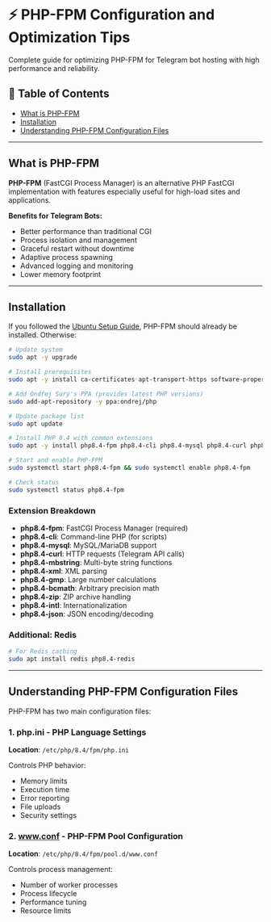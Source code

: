 # ⚡ PHP-FPM Configuration and Optimization Tips

Complete guide for optimizing PHP-FPM for Telegram bot hosting with high performance and reliability.

## 📑 Table of Contents

- [What is PHP-FPM](#what-is-php-fpm)
- [Installation](#installation)
- [Understanding PHP-FPM Configuration Files](#understanding-php-fpm-configuration-files)

---

## What is PHP-FPM

**PHP-FPM** (FastCGI Process Manager) is an alternative PHP FastCGI implementation with features especially useful for high-load sites and applications.

**Benefits for Telegram Bots:**
- Better performance than traditional CGI
- Process isolation and management
- Graceful restart without downtime
- Adaptive process spawning
- Advanced logging and monitoring
- Lower memory footprint

---

## Installation

If you followed the [Ubuntu Setup Guide](../linux/setup-ubuntu25.md), PHP-FPM should already be installed. Otherwise:

```bash
# Update system
sudo apt -y upgrade

# Install prerequisites
sudo apt -y install ca-certificates apt-transport-https software-properties-common

# Add Ondřej Surý's PPA (provides latest PHP versions)
sudo add-apt-repository -y ppa:ondrej/php

# Update package list
sudo apt update

# Install PHP 8.4 with common extensions
sudo apt -y install php8.4-fpm php8.4-cli php8.4-mysql php8.4-curl php8.4-mbstring php8.4-xml php8.4-gmp php8.4-bcmath php8.4-zip php8.4-intl php8.4-json

# Start and enable PHP-FPM
sudo systemctl start php8.4-fpm && sudo systemctl enable php8.4-fpm

# Check status
sudo systemctl status php8.4-fpm
```
### Extension Breakdown

- **php8.4-fpm**: FastCGI Process Manager (required)
- **php8.4-cli**: Command-line PHP (for scripts)
- **php8.4-mysql**: MySQL/MariaDB support
- **php8.4-curl**: HTTP requests (Telegram API calls)
- **php8.4-mbstring**: Multi-byte string functions
- **php8.4-xml**: XML parsing
- **php8.4-gmp**: Large number calculations
- **php8.4-bcmath**: Arbitrary precision math
- **php8.4-zip**: ZIP archive handling
- **php8.4-intl**: Internationalization
- **php8.4-json**: JSON encoding/decoding

### Additional: Redis

```bash
# For Redis caching
sudo apt install redis php8.4-redis
```

---

## Understanding PHP-FPM Configuration Files

PHP-FPM has two main configuration files:

### 1. **php.ini** - PHP Language Settings
**Location**: `/etc/php/8.4/fpm/php.ini`

Controls PHP behavior:
- Memory limits
- Execution time
- Error reporting
- File uploads
- Security settings

### 2. **www.conf** - PHP-FPM Pool Configuration
**Location**: `/etc/php/8.4/fpm/pool.d/www.conf`

Controls process management:
- Number of worker processes
- Process lifecycle
- Performance tuning
- Resource limits